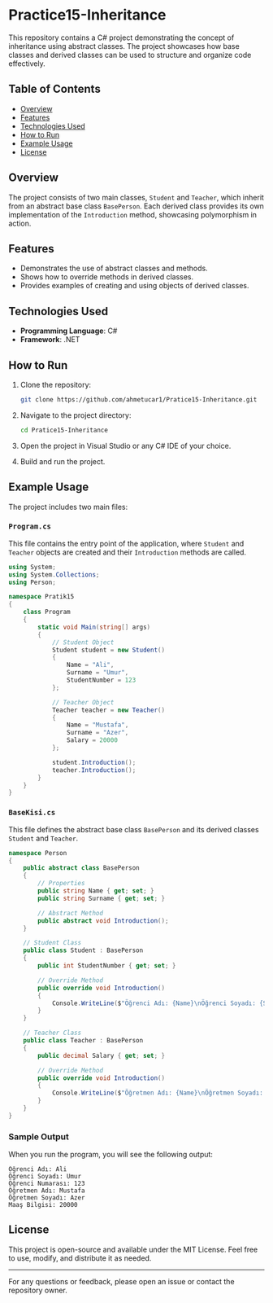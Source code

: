 # Practice15-Inheritance

This repository contains a C# project demonstrating the concept of inheritance using abstract classes. The project showcases how base classes and derived classes can be used to structure and organize code effectively.

## Table of Contents

- [Overview](#overview)
- [Features](#features)
- [Technologies Used](#technologies-used)
- [How to Run](#how-to-run)
- [Example Usage](#example-usage)
- [License](#license)

## Overview

The project consists of two main classes, `Student` and `Teacher`, which inherit from an abstract base class `BasePerson`. Each derived class provides its own implementation of the `Introduction` method, showcasing polymorphism in action.

## Features

- Demonstrates the use of abstract classes and methods.
- Shows how to override methods in derived classes.
- Provides examples of creating and using objects of derived classes.

## Technologies Used

- **Programming Language**: C#
- **Framework**: .NET

## How to Run

1. Clone the repository:
   ```bash
   git clone https://github.com/ahmetucar1/Pratice15-Inheritance.git
   ```

2. Navigate to the project directory:
   ```bash
   cd Pratice15-Inheritance
   ```

3. Open the project in Visual Studio or any C# IDE of your choice.

4. Build and run the project.

## Example Usage

The project includes two main files:

### `Program.cs`

This file contains the entry point of the application, where `Student` and `Teacher` objects are created and their `Introduction` methods are called.

```csharp
using System;
using System.Collections;
using Person;

namespace Pratik15
{
    class Program
    {
        static void Main(string[] args)
        {
            // Student Object
            Student student = new Student()
            {
                Name = "Ali",
                Surname = "Umur",
                StudentNumber = 123
            }; 

            // Teacher Object
            Teacher teacher = new Teacher()
            {
                Name = "Mustafa",
                Surname = "Azer",
                Salary = 20000
            };

            student.Introduction();
            teacher.Introduction();
        }
    }
}
```

### `BaseKisi.cs`

This file defines the abstract base class `BasePerson` and its derived classes `Student` and `Teacher`.

```csharp
namespace Person
{
    public abstract class BasePerson
    {
        // Properties
        public string Name { get; set; }
        public string Surname { get; set; }

        // Abstract Method
        public abstract void Introduction();
    }

    // Student Class
    public class Student : BasePerson
    {
        public int StudentNumber { get; set; }

        // Override Method
        public override void Introduction() 
        {
            Console.WriteLine($"Öğrenci Adı: {Name}\nÖğrenci Soyadı: {Surname}\nÖğrenci Numarası: {StudentNumber}");
        }
    }

    // Teacher Class
    public class Teacher : BasePerson
    {
        public decimal Salary { get; set; }

        // Override Method
        public override void Introduction()
        {
            Console.WriteLine($"Öğretmen Adı: {Name}\nÖğretmen Soyadı: {Surname}\nMaaş Bilgisi: {Salary}");
        }
    }
}
```

### Sample Output

When you run the program, you will see the following output:

```
Öğrenci Adı: Ali
Öğrenci Soyadı: Umur
Öğrenci Numarası: 123
Öğretmen Adı: Mustafa
Öğretmen Soyadı: Azer
Maaş Bilgisi: 20000
```

## License

This project is open-source and available under the MIT License. Feel free to use, modify, and distribute it as needed.

---

For any questions or feedback, please open an issue or contact the repository owner.
